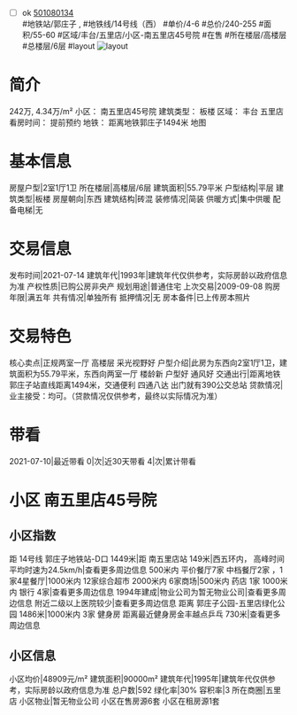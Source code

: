 - [ ] ok [501080134](https://bj.5i5j.com/ershoufang/501080134.html)  
 #地铁站/郭庄子 ,  #地铁线/14号线（西）
#单价/4-6 #总价/240-255 #面积/55-60   #区域/丰台/五里店/小区-南五里店45号院 #在售 #所在楼层/高楼层 #总楼层/6层 #layout 
![layout](http://image2a.5i5j.com/bdir/layout/18e4ffc528c2422bb1459b45bd5ee156.jpg_P5.jpg) 
# 简介 
 242万,  4.34万/m² 
小区： 南五里店45号院
建筑类型： 板楼
区域： 丰台 五里店
看房时间： 提前预约
地铁： 距离地铁郭庄子1494米 地图
# 基本信息 
 房屋户型|2室1厅1卫
所在楼层|高楼层/6层
建筑面积|55.79平米
户型结构|平层
建筑类型|板楼
房屋朝向|东西
建筑结构|砖混
装修情况|简装
供暖方式|集中供暖
配备电梯|无
# 交易信息 
 发布时间|2021-07-14
建筑年代|1993年|建筑年代仅供参考，实际房龄以政府信息为准
产权性质|已购公房非央产
规划用途|普通住宅
上次交易|2009-09-08
购房年限|满五年
共有情况|单独所有
抵押情况|无
房本备件|已上传房本照片
# 交易特色 
 核心卖点|正规两室一厅 高楼层 采光视野好
户型介绍|此房为东西向2室1厅1卫，建筑面积为55.79平米，东西向两室一厅  楼龄新 户型好 通风好
交通出行|距离地铁郭庄子站直线距离1494米，交通便利 四通八达 出门就有390公交总站
贷款情况|业主接受：均可。（贷款情况仅供参考，最终以实际情况为准）
# 带看 
 2021-07-10|最近带看	 0|次|近30天带看	 4|次|累计带看
# 小区 南五里店45号院
## 小区指数 
 距 14号线 郭庄子地铁站-D口 1449米|距 南五里店站 149米|西五环内， 高峰时间平均时速为24.5km/h|查看更多周边信息
500米内 平价餐厅7家
中档餐厅2家 ，1家4星餐厅|1000米内 12家综合超市
2000米内 6家商场|500米内 药店 1家
1000米内 银行 4家|查看更多周边信息
1994年建成|物业公司为暂无物业公司|查看更多周边信息
附近二级以上医院较少|查看更多周边信息
距离 郭庄子公园-五里店绿化公园 1486米|1000米内 3家 健身房
距离最近健身房金丰越点乒乓 730米|查看更多周边信息
## 小区信息 
 小区均价|48909元/m²
建筑面积|90000m²
建筑年代|1995年|建筑年代仅供参考，实际房龄以政府信息为准
总户数|592
绿化率|30%
容积率|3
所在商圈|五里店
小区物业|暂无物业公司
小区在售房源6套
小区在租房源1套
